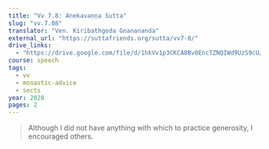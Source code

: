 ```yaml
---
title: "Vv 7.8: Anekavaṇṇa Sutta"
slug: "vv.7.08"
translator: "Ven. Kiribathgoda Gnanananda"
external_url: "https://suttafriends.org/sutta/vv7-8/"
drive_links:
  - "https://drive.google.com/file/d/1hkVv1p3CKCA0Bv0EncTZNQIWd9UzS9cU/view?usp=drivesdk"
course: speech
tags:
  - vv
  - monastic-advice
  - sects
year: 2020
pages: 2
---
```


> Although I did not have anything with which to practice generosity, I encouraged others.
